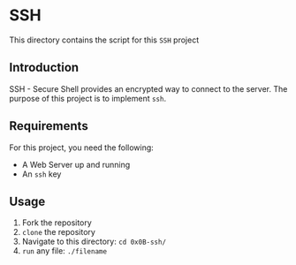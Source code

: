 # SSH
This directory contains the script for this `SSH` project

## Introduction
SSH - Secure Shell provides an encrypted way to connect to the server.
The purpose of this project is to implement `ssh`.

## Requirements
For this project, you need the following:
* A Web Server up and running
* An `ssh` key

## Usage
1. Fork the repository
2. `clone` the repository
3. Navigate to this directory: `cd 0x0B-ssh/`
4. `run` any file: `./filename`
